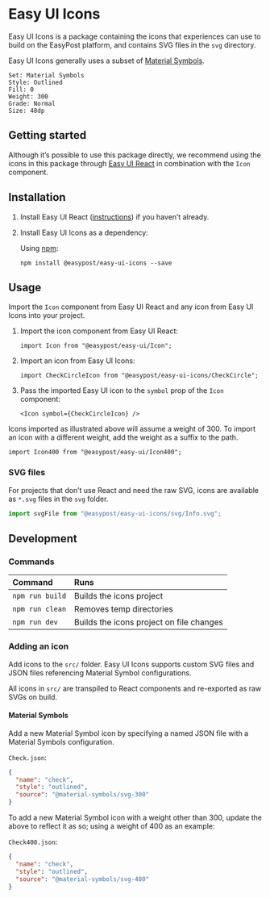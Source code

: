 # Easy UI Icons

Easy UI Icons is a package containing the icons that experiences can use to build on the EasyPost platform, and contains SVG files in the `svg` directory.

Easy UI Icons generally uses a subset of [Material Symbols](https://fonts.google.com/icons?icon.set=Material+Symbols).

```
Set: Material Symbols
Style: Outlined
Fill: 0
Weight: 300
Grade: Normal
Size: 48dp
```

## Getting started

Although it’s possible to use this package directly, we recommend using the icons in this package through [Easy UI React](https://github.com/EasyPost/easy-ui/tree/main/easy-ui-react) in combination with the `Icon` component.

## Installation

1. Install Easy UI React ([instructions](https://github.com/EasyPost/easy-ui/tree/main/easy-ui-react)) if you haven’t already.

2. Install Easy UI Icons as a dependency:

   Using [npm](https://www.npmjs.com/):

   ```
   npm install @easypost/easy-ui-icons --save
   ```

## Usage

Import the `Icon` component from Easy UI React and any icon from Easy UI Icons into your project.

1. Import the icon component from Easy UI React:

   ```tsx
   import Icon from "@easypost/easy-ui/Icon";
   ```

2. Import an icon from Easy UI Icons:

   ```tsx
   import CheckCircleIcon from "@easypost/easy-ui-icons/CheckCircle";
   ```

3. Pass the imported Easy UI icon to the `symbol` prop of the `Icon` component:

   ```tsx
   <Icon symbol={CheckCircleIcon} />
   ```

Icons imported as illustrated above will assume a weight of 300. To import an icon with a different weight, add the weight as a suffix to the path.

```tsx
import Icon400 from "@easypost/easy-ui/Icon400";
```

### SVG files

For projects that don’t use React and need the raw SVG, icons are available as `*.svg` files in the `svg` folder.

```js
import svgFile from "@easypost/easy-ui-icons/svg/Info.svg";
```

## Development

### Commands

| Command         | Runs                                     |
| :-------------- | :--------------------------------------- |
| `npm run build` | Builds the icons project                 |
| `npm run clean` | Removes temp directories                 |
| `npm run dev`   | Builds the icons project on file changes |

### Adding an icon

Add icons to the `src/` folder. Easy UI Icons supports custom SVG files and JSON files referencing Material Symbol configurations.

All icons in `src/` are transpiled to React components and re-exported as raw SVGs on build.

#### Material Symbols

Add a new Material Symbol icon by specifying a named JSON file with a Material Symbols configuration.

`Check.json`:

```json
{
  "name": "check",
  "style": "outlined",
  "source": "@material-symbols/svg-300"
}
```

To add a new Material Symbol icon with a weight other than 300, update the above to reflect it as so; using a weight of 400 as an example:

`Check400.json`:

```json
{
  "name": "check",
  "style": "outlined",
  "source": "@material-symbols/svg-400"
}
```
